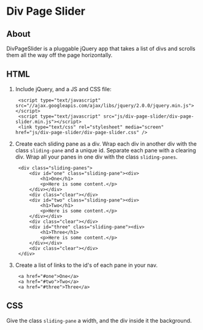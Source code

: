 Div Page Slider
================

About
-----
DivPageSlider is a pluggable jQuery app that takes a list of divs and scrolls them all the way off the page horizontally.


HTML
----

1. Include jQuery, and a JS and CSS file:

        <script type="text/javascript" src="//ajax.googleapis.com/ajax/libs/jquery/2.0.0/jquery.min.js"></script>
        <script type="text/javascript" src="js/div-page-slider/div-page-slider.min.js"></script>
        <link type="text/css" rel="stylesheet" media="screen" href="js/div-page-slider/div-page-slider.css" />

2. Create each sliding pane as a div. Wrap each div in another div with the class `sliding-pane` and a unique id.
    Separate each pane with a clearing div. Wrap all your panes in one div with the class `sliding-panes`.

        <div class="sliding-panes">
            <div id="one" class="sliding-pane"><div>
                <h1>One</h1>
                <p>Here is some content.</p>
            </div></div>
            <div class="clear"></div>
            <div id="two" class="sliding-pane"><div>
                <h1>Two</h1>
                <p>Here is some content.</p>
            </div></div>
            <div class="clear"></div>
            <div id="three" class="sliding-pane"><div>
                <h1>Three</h1>
                <p>Here is some content.</p>
            </div></div>
            <div class="clear"></div>
        </div>

3. Create a list of links to the id's of each pane in your nav.

        <a href="#one">One</a>
        <a href="#two">Two</a>
        <a href="#three">Three</a>


CSS
---

Give the class `sliding-pane` a width, and the div inside it the background.
